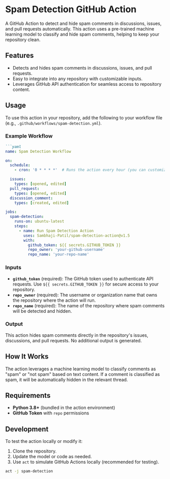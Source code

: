 # Spam Detection GitHub Action

A GitHub Action to detect and hide spam comments in discussions, issues, and pull requests automatically. This action uses a pre-trained machine learning model to classify and hide spam comments, helping to keep your repository clean.

## Features

- Detects and hides spam comments in discussions, issues, and pull requests.
- Easy to integrate into any repository with customizable inputs.
- Leverages GitHub API authentication for seamless access to repository content.

## Usage

To use this action in your repository, add the following to your workflow file (e.g., `.github/workflows/spam-detection.yml`).

### Example Workflow
```markdown
```yaml
name: Spam Detection Workflow

on:
  schedule:
    - cron: '0 * * * *'  # Runs the action every hour (you can customize this)

  issues:
    types: [opened, edited]
  pull_request:
    types: [opened, edited]
  discussion_comment:
    types: [created, edited]

jobs:
  spam-detection:
    runs-on: ubuntu-latest
    steps:
      - name: Run Spam Detection Action
        uses: Sambhaji-Patil/spam-detection-action@v1.5
        with:
          github_token: ${{ secrets.GITHUB_TOKEN }}
          repo_owner: 'your-github-username'
          repo_name: 'your-repo-name'
```

### Inputs

- **`github_token`** (required): The GitHub token used to authenticate API requests. Use `${{ secrets.GITHUB_TOKEN }}` for secure access to your repository.
- **`repo_owner`** (required): The username or organization name that owns the repository where the action will run.
- **`repo_name`** (required): The name of the repository where spam comments will be detected and hidden.

### Output

This action hides spam comments directly in the repository's issues, discussions, and pull requests. No additional output is generated.

## How It Works

The action leverages a machine learning model to classify comments as "spam" or "not spam" based on text content. If a comment is classified as spam, it will be automatically hidden in the relevant thread.

## Requirements

- **Python 3.8+** (bundled in the action environment)
- **GitHub Token** with `repo` permissions

## Development

To test the action locally or modify it:
1. Clone the repository.
2. Update the model or code as needed.
3. Use `act` to simulate GitHub Actions locally (recommended for testing).

```bash
act -j spam-detection
```
